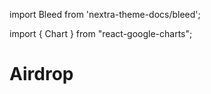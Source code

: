 import Bleed from 'nextra-theme-docs/bleed';

import { Chart } from "react-google-charts";



# Airdrop

<Bleed>
  <Chart
    chartType="PieChart"
    data={[
      [ "Receivers", "Amount" ],
      [ "Scream", 60000],
      [ "Morpheus", 60000],
      [ "DEUS", 60000],
      [ "Velocimeter", 240000],
      [ "Liquid Driver", 60000],
      ["Tarrot", 60000],
      ["Equaliser", 60000]
    ]}
    options={{
      title: "Airdrop Breakdown",
      backgroundColor: '#111111',
      colors: ['#046971', '#10575D', '#1D565B', '#003C40', '#4EAC9D', '#3BBFAA', '#21CCB1' ],
      legend: {textStyle: {color: 'white' }},
      pieHole: 0.4,
      titleTextStyle: { color: 'white' },
    }}
    width={"100%"}
    height={"600px"}
  />
</Bleed>

